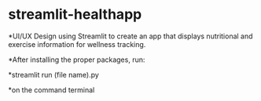 # streamlit-healthapp
*UI/UX Design using Streamlit to create an app that displays nutritional and exercise information for wellness tracking.

*After installing the proper packages, run:

*streamlit run (file name).py

*on the command terminal
